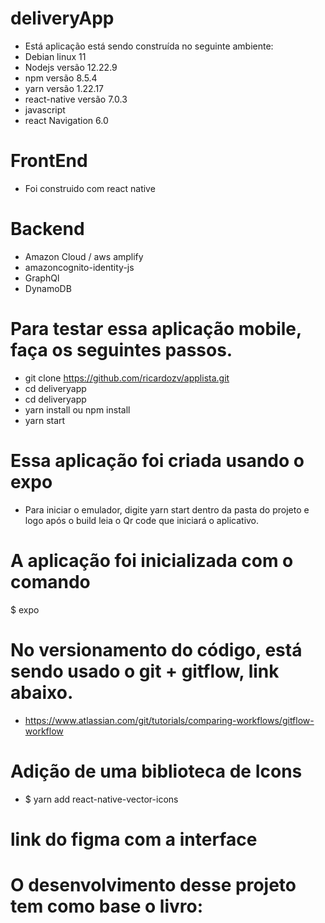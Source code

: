 # deliveryApp
 - Está aplicação está sendo construída no seguinte ambiente:
 - Debian linux 11
 - Nodejs versão 12.22.9
 - npm versão 8.5.4
 - yarn versão 1.22.17
 - react-native versão 7.0.3
 - javascript 
 - react Navigation 6.0

# FrontEnd
 - Foi construido com react native 

# Backend 
- Amazon Cloud / aws amplify
- amazoncognito-identity-js
- GraphQl
- DynamoDB 

# Para testar essa aplicação mobile, faça os seguintes passos.
 - git clone https://github.com/ricardozv/applista.git
 - cd deliveryapp
 - cd deliveryapp
 - yarn install ou npm install 
 - yarn start 

# Essa aplicação foi criada usando o expo
- Para iniciar o emulador, digite yarn start dentro da pasta do projeto e logo após o build leia o Qr code que iniciará o aplicativo.

# A aplicação foi inicializada com o comando 
$ expo

# No versionamento do código, está sendo usado o git + gitflow, link abaixo.
 - https://www.atlassian.com/git/tutorials/comparing-workflows/gitflow-workflow

# Adição de uma biblioteca de Icons
 - $ yarn add react-native-vector-icons 

# link do figma com a interface


# O desenvolvimento desse projeto tem como base o livro:


